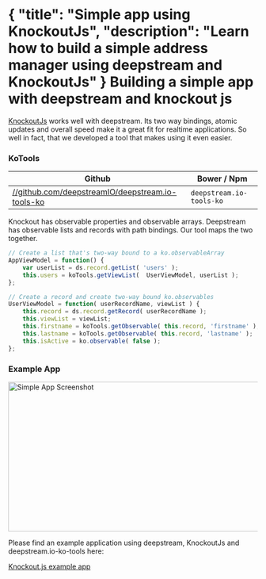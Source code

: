 {
	"title": "Simple app using KnockoutJs",
	"description": "Learn how to build a simple address manager using deepstream and KnockoutJs"
}
Building a simple app with deepstream and knockout js
=====================================================
[KnockoutJs](//knockoutjs.com/) works well with deepstream. Its two way bindings, atomic updates and overall speed make it a great fit for realtime applications. So well in fact, that we developed a tool that makes using it even easier.

### KoTools
<div class="table-wrapper">
<table class="mini space">
	<thead>
		<tr>
			<th><i class="fa fa-github"></i>Github</th>
			<th><i class="fa fa-cube"></i>Bower / Npm</th>
		</tr>
	</thead>
	<tbody>
		<tr>
			<td>
				<a href="//github.com/deepstreamIO/deepstream.io-tools-ko">
					//github.com/deepstreamIO/deepstream.io-tools-ko
				</a>
			</td>
			<td><code>deepstream.io-tools-ko</code></td>
		</tr>
	</tbody>
</table>
</div>

Knockout has observable properties and observable arrays. Deepstream has observable lists and records with path bindings. Our tool maps the two together.

```javascript
// Create a list that's two-way bound to a ko.observableArray
AppViewModel = function() {
	var userList = ds.record.getList( 'users' );
	this.users = koTools.getViewList(  UserViewModel, userList );
};

// Create a record and create two-way bound ko.observables
UserViewModel = function( userRecordName, viewList ) {
	this.record = ds.record.getRecord( userRecordName );
	this.viewList = viewList;
	this.firstname = koTools.getObservable( this.record, 'firstname' );
	this.lastname = koTools.getObservable( this.record, 'lastname' );
	this.isActive = ko.observable( false );
};
```

### Example App
<div class="img-container">
	<img class="tutorial" width="602" height="302" src="../assets/images/simple-app.png" alt="Simple App Screenshot" />
</div>

Please find an example application using deepstream, KnockoutJs and deepstream.io-ko-tools here:

<a class="mega" href="//github.com/deepstreamIO/ds-demo-simple-app-ko"><i class="fa fa-github"></i>Knockout.js example app</a>